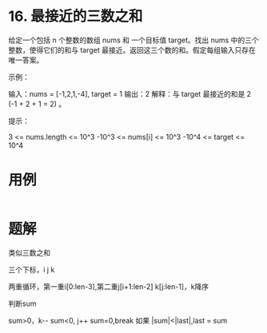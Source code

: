 # 16. 最接近的三数之和
给定一个包括 n 个整数的数组 nums 和 一个目标值 target。找出 nums 中的三个整数，使得它们的和与 target 最接近。返回这三个数的和。假定每组输入只存在唯一答案。

示例：

输入：nums = [-1,2,1,-4], target = 1
输出：2
解释：与 target 最接近的和是 2 (-1 + 2 + 1 = 2) 。
 

提示：

3 <= nums.length <= 10^3
-10^3 <= nums[i] <= 10^3
-10^4 <= target <= 10^4


# 用例
```

```


# 题解

类似三数之和

三个下标，i j k

两重循环，第一重i[0:len-3],第二重j[i+1:len-2] k[j:len-1]，k降序

判断sum

sum>0，k--
sum<0, j++
sum=0,break
如果 |sum|<|last|,last = sum








